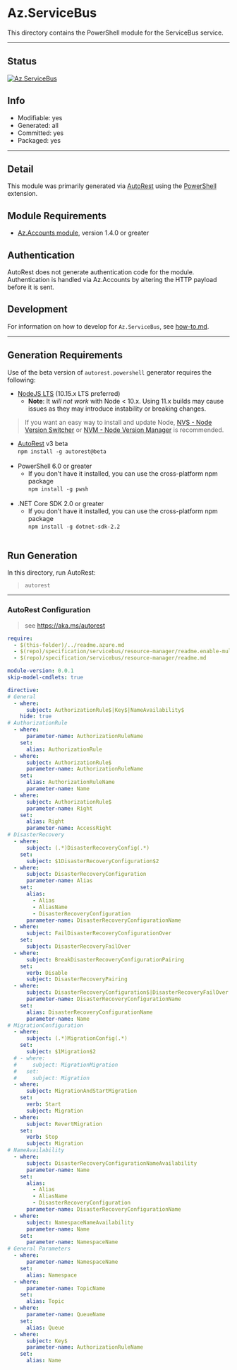 <!-- region Generated -->
# Az.ServiceBus
This directory contains the PowerShell module for the ServiceBus service.

---
## Status
[![Az.ServiceBus](https://img.shields.io/powershellgallery/v/Az.ServiceBus.svg?style=flat-square&label=Az.ServiceBus "Az.ServiceBus")](https://www.powershellgallery.com/packages/Az.ServiceBus/)

## Info
- Modifiable: yes
- Generated: all
- Committed: yes
- Packaged: yes

---
## Detail
This module was primarily generated via [AutoRest](https://github.com/Azure/autorest) using the [PowerShell](https://github.com/Azure/autorest.powershell) extension.

## Module Requirements
- [Az.Accounts module](https://www.powershellgallery.com/packages/Az.Accounts/), version 1.4.0 or greater

## Authentication
AutoRest does not generate authentication code for the module. Authentication is handled via Az.Accounts by altering the HTTP payload before it is sent.

## Development
For information on how to develop for `Az.ServiceBus`, see [how-to.md](how-to.md).
<!-- endregion -->

---
## Generation Requirements
Use of the beta version of `autorest.powershell` generator requires the following:
- [NodeJS LTS](https://nodejs.org) (10.15.x LTS preferred)
  - **Note**: It *will not work* with Node < 10.x. Using 11.x builds may cause issues as they may introduce instability or breaking changes.
> If you want an easy way to install and update Node, [NVS - Node Version Switcher](../nodejs/installing-via-nvs.md) or [NVM - Node Version Manager](../nodejs/installing-via-nvm.md) is recommended.
- [AutoRest](https://aka.ms/autorest) v3 beta <br>`npm install -g autorest@beta`<br>&nbsp;
- PowerShell 6.0 or greater
  - If you don't have it installed, you can use the cross-platform npm package <br>`npm install -g pwsh`<br>&nbsp;
- .NET Core SDK 2.0 or greater
  - If you don't have it installed, you can use the cross-platform npm package <br>`npm install -g dotnet-sdk-2.2`<br>&nbsp;

## Run Generation
In this directory, run AutoRest:
> `autorest`

---
### AutoRest Configuration
> see https://aka.ms/autorest

``` yaml
require:
  - $(this-folder)/../readme.azure.md
  - $(repo)/specification/servicebus/resource-manager/readme.enable-multi-api.md
  - $(repo)/specification/servicebus/resource-manager/readme.md

module-version: 0.0.1
skip-model-cmdlets: true

directive:
# General
  - where:
      subject: AuthorizationRule$|Key$|NameAvailability$
    hide: true
# AuthorizationRule
  - where:
      parameter-name: AuthorizationRuleName
    set:
      alias: AuthorizationRule
  - where:
      subject: AuthorizationRule$
      parameter-name: AuthorizationRuleName
    set:
      alias: AuthorizationRuleName
      parameter-name: Name
  - where:
      subject: AuthorizationRule$
      parameter-name: Right
    set:
      alias: Right
      parameter-name: AccessRight
# DisasterRecovery
  - where:
      subject: (.*)DisasterRecoveryConfig(.*)
    set:
      subject: $1DisasterRecoveryConfiguration$2
  - where:
      subject: DisasterRecoveryConfiguration
      parameter-name: Alias
    set:
      alias:
        - Alias
        - AliasName
        - DisasterRecoveryConfiguration
      parameter-name: DisasterRecoveryConfigurationName
  - where:
      subject: FailDisasterRecoveryConfigurationOver
    set:
      subject: DisasterRecoveryFailOver
  - where:
      subject: BreakDisasterRecoveryConfigurationPairing
    set:
      verb: Disable
      subject: DisasterRecoveryPairing
  - where:
      subject: DisasterRecoveryConfiguration$|DisasterRecoveryFailOver|DisasterRecoveryPairing
      parameter-name: DisasterRecoveryConfigurationName
    set:
      alias: DisasterRecoveryConfigurationName
      parameter-name: Name
# MigrationConfiguration
  - where:
      subject: (.*)MigrationConfig(.*)
    set:
      subject: $1Migration$2
  # - where:
  #     subject: MigrationMigration
  #   set:
  #     subject: Migration
  - where:
      subject: MigrationAndStartMigration
    set:
      verb: Start
      subject: Migration
  - where:
      subject: RevertMigration
    set:
      verb: Stop
      subject: Migration
# NameAvailability
  - where:
      subject: DisasterRecoveryConfigurationNameAvailability
      parameter-name: Name
    set:
      alias:
        - Alias
        - AliasName
        - DisasterRecoveryConfiguration
      parameter-name: DisasterRecoveryConfigurationName
  - where:
      subject: NamespaceNameAvailability
      parameter-name: Name
    set:
      parameter-name: NamespaceName
# General Parameters
  - where:
      parameter-name: NamespaceName
    set:
      alias: Namespace
  - where:
      parameter-name: TopicName
    set:
      alias: Topic
  - where:
      parameter-name: QueueName
    set:
      alias: Queue
  - where:
      subject: Key$
      parameter-name: AuthorizationRuleName
    set:
      alias: Name
```
